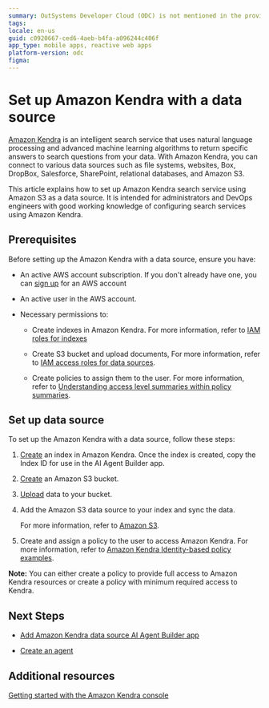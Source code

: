 ```yaml
---
summary: OutSystems Developer Cloud (ODC) is not mentioned in the provided article about setting up Amazon Kendra with Amazon S3 as a data source.
tags:
locale: en-us
guid: c0920667-ced6-4aeb-b4fa-a096244c406f
app_type: mobile apps, reactive web apps
platform-version: odc
figma:
---
```

# Set up Amazon Kendra with a data source

[Amazon Kendra](https://docs.aws.amazon.com/kendra/latest/dg/what-is-kendra.html) is an intelligent search service that uses natural language processing and advanced machine learning algorithms to return specific answers to search questions from your data. With Amazon Kendra, you can connect to various data sources such as file systems, websites, Box, DropBox, Salesforce, SharePoint, relational databases, and Amazon S3. 

This article explains how to set up Amazon Kendra search service using Amazon S3 as a data source. It is intended for administrators and DevOps engineers with good working knowledge of configuring search services using Amazon Kendra.

## 	Prerequisites

Before setting up the Amazon Kendra with a data source, ensure you have:

* An active AWS account subscription. If you don't already have one, you can [sign up](https://portal.aws.amazon.com/billing/signup?nc2=h_ct&src=header_signup&redirect_url=https%3A%2F%2Faws.amazon.com%2Fregistration-confirmation#/start/email) for an AWS account 

* An active user in the AWS account.

* Necessary permissions to:

    * Create indexes in Amazon Kendra. For more information, refer to [IAM roles for indexes](https://docs.aws.amazon.com/kendra/latest/dg/iam-roles.html#iam-roles-index)

    * Create S3 bucket and upload documents, For more information, refer to [IAM access roles for data sources](https://docs.aws.amazon.com/kendra/latest/dg/iam-roles.html#iam-roles-ds).

    * Create policies to assign them to the user. For more information, refer to  [Understanding access level summaries within policy summaries](https://docs.aws.amazon.com/IAM/latest/UserGuide/access_policies_understand-policy-summary-access-level-summaries.html).

## Set up data source

To set up the Amazon Kendra with a data source, follow these steps:

1. [Create](https://docs.aws.amazon.com/kendra/latest/dg/create-index.html) an index in Amazon Kendra. Once the index is created, copy the Index ID for use in the AI Agent Builder app.

1. [Create](https://docs.aws.amazon.com/AmazonS3/latest/userguide/creating-bucket.html) an Amazon S3 bucket.

1. [Upload](https://docs.aws.amazon.com/AmazonS3/latest/userguide/upload-objects.html) data to your bucket.
4. Add the Amazon S3 data source to your index and sync the data. 

    For more information, refer to [Amazon S3](https://docs.aws.amazon.com/kendra/latest/dg/data-source-s3.html).

1. Create and assign a policy to the user to access Amazon Kendra. 
For more information, refer to [Amazon Kendra Identity-based policy examples](https://docs.aws.amazon.com/kendra/latest/dg/security_iam_id-based-policy-examples.html).
    
**Note:** You can either create a policy to provide full access to Amazon Kendra resources or create a policy with minimum required access to Kendra.

## 	Next Steps

* [Add Amazon Kendra data source AI Agent Builder app](add-aws-data-source-to-aibuilder.md)

* [Create an agent](../create-agent.md)

## 	Additional resources

[Getting started with the Amazon Kendra console](https://docs.aws.amazon.com/kendra/latest/dg/gs-console.html)
